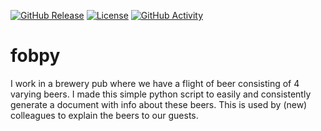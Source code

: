 [![GitHub Release][releases-shield]][releases]
[![License][license-shield]](LICENSE)
[![GitHub Activity][commits-shield]][commits]

# fobpy
I work in a brewery pub where we have a flight of beer consisting of 4 varying beers.
I made this simple python script to easily and consistently generate a document with info about these beers. This is used by (new) colleagues to explain the beers to our guests. 

[commits-shield]: https://img.shields.io/github/commit-activity/y/custom-components/sensor.untapped.svg?style=for-the-badge
[commits]: https://github.com/custom-components/sensor.untapped/commits/master
[license-shield]: https://img.shields.io/github/license/custom-components/sensor.untapped.svg?style=for-the-badge
[releases-shield]: https://img.shields.io/github/release/custom-components/sensor.untapped.svg?style=for-the-badge
[releases]: https://github.com/custom-components/sensor.untapped/releases